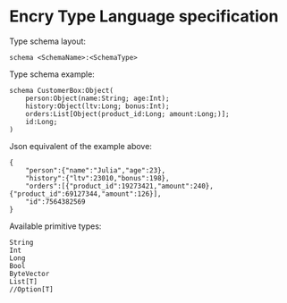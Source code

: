 # Encry Type Language specification

Type schema layout:

    schema <SchemaName>:<SchemaType>

Type schema example:

    schema CustomerBox:Object(
        person:Object(name:String; age:Int);
        history:Object(ltv:Long; bonus:Int);
        orders:List[Object(product_id:Long; amount:Long;)];
        id:Long;
    )
    
Json equivalent of the example above:
    
    {
        "person":{"name":"Julia","age":23},
        "history":{"ltv":23010,"bonus":198},
        "orders":[{"product_id":19273421,"amount":240},{"product_id":69127344,"amount":126}],
        "id":7564382569
    }

Available primitive types:

    String
    Int
    Long
    Bool
    ByteVector
    List[T]
    //Option[T]
